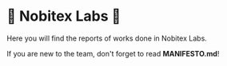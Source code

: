 # 🔬 Nobitex Labs 🧪

Here you will find the reports of works done in Nobitex Labs.

If you are new to the team, don't forget to read **MANIFESTO.md**!
